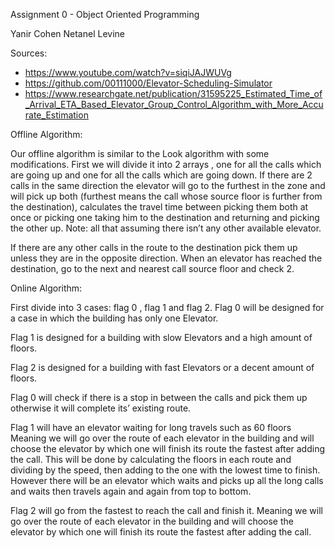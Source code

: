 Assignment 0 - Object Oriented Programming

Yanir Cohen 
Netanel Levine 


 Sources:

  - https://www.youtube.com/watch?v=siqiJAJWUVg
  - https://github.com/00111000/Elevator-Scheduling-Simulator
  - https://www.researchgate.net/publication/31595225_Estimated_Time_of_Arrival_ETA_Based_Elevator_Group_Control_Algorithm_with_More_Accurate_Estimation



Offline Algorithm:

Our offline algorithm is similar to the Look algorithm with some modifications.
First we will divide it into 2 arrays , one for all the calls which are going up and one for all the calls which are going down.
If there are 2 calls in the same direction the elevator will go to the furthest in the zone and will pick up both (furthest means the call whose source floor is further from the destination), calculates the travel time between picking them both at once or picking one taking him to the destination and returning and picking the other up.
Note: all that assuming there isn’t any other available elevator.

If there are any other calls in the route to the destination pick them up unless they are in the opposite direction.
When an elevator has reached the destination, go to the next and nearest call source floor and check 2.




Online Algorithm:

First divide into 3 cases: flag 0 , flag 1 and flag 2.
Flag 0 will be designed for a case in which the building has only one Elevator.

Flag 1 is designed for a building with slow Elevators and a high amount of floors.

Flag 2 is designed for a building with fast Elevators or a decent amount of floors.

Flag 0 will check if there is a stop in between the calls and pick them up otherwise it will complete its’ existing route.
     
Flag 1 will have an elevator waiting for long travels such as 60 floors
Meaning we will go over the route of each elevator in the building and will choose the elevator by which one will finish its route the fastest after adding the call.
This will be done by calculating the floors in each route and dividing by the speed, then adding to the one with the lowest time to finish.
However there will be an elevator which waits and picks up all the long calls and waits then travels again and again from top to bottom.

Flag 2 will go from the fastest to reach the call and finish it.
Meaning we will go over the route of each elevator in the building and will choose the elevator by which one will finish its route the fastest after adding the call.


